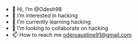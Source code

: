 - 👋 Hi, I’m @Odesh98
- 👀 I’m interested in hacking 
- 🌱 I’m currently learning hacking
- 💞️ I’m looking to collaborate on hacking
- 📫 How to reach me oderoaustine91@gmail.com

<!---
Odesh98/Odesh98 is a ✨ special ✨ repository because its `README.md` (this file) appears on your GitHub profile.
You can click the Preview link to take a look at your changes.
--->
